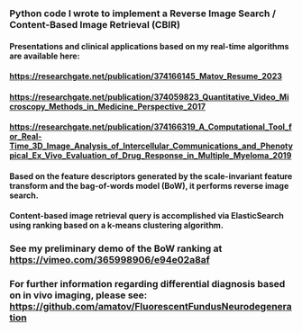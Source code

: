 ### Python code I wrote to implement a Reverse Image Search / Content-Based Image Retrieval (CBIR)

#### Presentations and clinical applications based on my real-time algorithms are available here: 

#### https://researchgate.net/publication/374166145_Matov_Resume_2023

#### https://researchgate.net/publication/374059823_Quantitative_Video_Microscopy_Methods_in_Medicine_Perspective_2017

#### https://researchgate.net/publication/374166319_A_Computational_Tool_for_Real-Time_3D_Image_Analysis_of_Intercellular_Communications_and_Phenotypical_Ex_Vivo_Evaluation_of_Drug_Response_in_Multiple_Myeloma_2019

####  Based on the feature descriptors generated by the scale-invariant feature transform and the bag-of-words model (BoW), it performs reverse image search. 

#### Content-based image retrieval query is accomplished via ElasticSearch using ranking based on a k-means clustering algorithm.

### See my preliminary demo of the BoW ranking at https://vimeo.com/365998906/e94e02a8af

### For further information regarding differential diagnosis based on in vivo imaging, please see: https://github.com/amatov/FluorescentFundusNeurodegeneration
